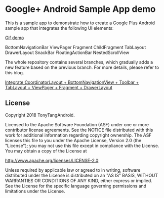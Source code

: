 Google+ Android Sample App demo
=========================
This is a sample app to demonstrate how to create a Google Plus Android sample app that integrates the following UI elements:

[Gif demo](google_plus_demo.gif)

BottomNavigationBar 
ViewPager 
Fragment 
ChildFragment
TabLayout
DrawerLayout
SnackBar
FloatingActionBar
NestedScrollView


The whole repository contains several branches, which gradually adds a new feature based on the previous branch. For more details, please refer to this blog.

[Integrate CoordinatorLayout + BottomNavigationView + Toolbar + TabLayout + ViewPager + Fragment + DrawerLayout](https://medium.com/@tonythompsoncmu/integrate-coordinatorlayout-bottomnavigationview-toolbar-tablayout-viewpager-fragment-e4268e83b475)



License
-------

Copyright 2018 TonyTangAndroid.

Licensed to the Apache Software Foundation (ASF) under one or more contributor
license agreements.  See the NOTICE file distributed with this work for
additional information regarding copyright ownership.  The ASF licenses this
file to you under the Apache License, Version 2.0 (the "License"); you may not
use this file except in compliance with the License.  You may obtain a copy of
the License at

  http://www.apache.org/licenses/LICENSE-2.0

Unless required by applicable law or agreed to in writing, software
distributed under the License is distributed on an "AS IS" BASIS, WITHOUT
WARRANTIES OR CONDITIONS OF ANY KIND, either express or implied.  See the
License for the specific language governing permissions and limitations under
the License.
